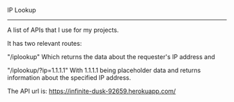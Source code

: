 
IP Lookup

-------------------------------------------------------------------------

A list of APIs that I use for my projects.

It has two relevant routes:

"/iplookup" Which returns the data about the requester's IP address and

"/iplookup/?ip=1.1.1.1" With 1.1.1.1 being placeholder data and returns information about the specified IP address.

The API url is: https://infinite-dusk-92659.herokuapp.com/
